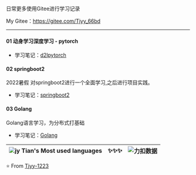 日常更多使用Gitee进行学习记录

My Gitee：https://gitee.com/Tjyy_66bd

------

#### 01 动身学习深度学习  - pytorch

+ 学习笔记：[d2lpytorch](https://github.com/Tjyy-1223/d2lpytorch)

#### 02 springboot2

2022暑假 对springboot2进行一个全面学习,之后进行项目实践。

+ 学习笔记：[springboot2](https://github.com/Tjyy-1223/springboot2) 

#### 03 Golang

Golang语言学习，为分布式打基础

+ 学习笔记：[Golang](https://github.com/Tjyy-1223/Golang) 









| ![jy Tian's Most used languages](https://github-readme-stats.vercel.app/api/top-langs/?username=Tjyy-1223&layout=compact&hide_border=true&langs_count=10) | ✨✨✨  | ![力扣数据](https://stats.justsong.cn/api/leetcode?username=Jy_Tian&cn=true) |
| :----------------------------------------------------------: | :--: | :----------------------------------------------------------: |



⭐️ From [Tjyy-1223](https://github.com/Tjyy-1223)
